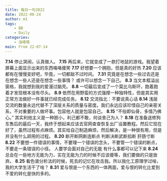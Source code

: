 ```yaml
---
title: 每日一句2022
date: 2022-08-24
author: m1
tags:
    - BB
    - Daily
categories:
    - 浊喳喳
main: From 22-07-14
---
```

**7.14**
停止哭闹，认真做人。
**7.15**
再后来，它就变成了一款打地鼠的游戏。我望着屏幕上面显示出来的东西咯咯傻笑
**7.17**
好想要一个拥抱，但是真的好热
**7.20**
应该都有在慢慢变好吧，毕竟，一切都敌不过时间。
**7.31**
究竟是在想念一些过去还是在想念一些人还是在想念一些事情？
或许可以想念一下自己。
**8.3**
当文本框溢出窗格，我就想到我的爱漫过脑壳。
**8.8**
一切最后变成了一个莫比乌斯环，跑着跑着才发现根本没有尽头。
**8.9**
依然在用野蛮的方式强撑一种独特性，但是其实用正常方法做好一件事就已经完成任务。
**8.12**
交流指北：不要说真心话
**8.14**
浅层交流的数量永远代替不了深层关系的质量与密度。我们永远应该珍惜自己的亲密关系，不对重要的人做坏事。包容他人就是包容自己。
**8.15**
“不俗即仙骨，多情乃佛心。”
其实利他主义是一种胆小，利己都不敢，何谈舍己为人？
**8.18**
在准备送修狗东售后的最后一天，我终于想起来应该去官网查查恢复出厂设置教程。然后它现在好了，虽然过程有点麻烦。其实给自己制造麻烦，然后解决，是一种很有用，但是并没有什么卵用的过程。
**8.20**
断开断网断连断点
判断决断武断掐断
肝肠寸断
**8.22**
不要想一件错误的事情，不要理一个错误的念头，不要管一个错误的断点，不要走一条错误的小径。
人要学会面对自己的无能
有什么事都可以记下来
**8.24**
总会在一些地方无能为力，实在无能为力的时候不应该傻等，我们要做的只是放弃。
**8.25**
看色谱分析法的时候，死去的记忆在攻击我。所以我化工原理学过啥，我的大学生活干了啥？
**8.31**
爱与恨是一个东西的一体两面，爱与恨的转化比爱到不爱的转化是快的多的。